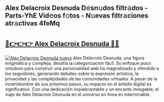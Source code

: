 ## Alex Delacroix Desnuda D𝚎sn𝚞dos filtr𝚊dos - Parts-YhE Vid𝚎os f𝚘tos - N𝚞evas filtr𝚊ciones atr𝚊ctivas 4feMq

# <h2><a href="http://mb0oe3h.tromn.icu/?c=Alex+Delacroix+Desnuda">🔗👉👉👉 Alex Delacroix Desnuda 🔗🔗</a></h2>

[![Alex Delacroix Desnuda nuevo](https://i.imgur.com/pEAQMta.gif)](http://mb0oe3h.tromn.icu/?c=Alex+Delacroix+Desnuda)
Alex Delacroix Desnuda, una figura enigmática y compleja, desafía la categorización fácil. Su enfoque poco ortodoxo para construir una personalidad web ha magnetizado y ofendido a los seguidores, generando debates sobre la expresión artística, la privacidad y las complejidades de las comunidades virtuales. A pesar de la incertidumbre de sus próximos pasos, su impacto en el ámbito digital es significativo. Con una dedicación inquebrantable y un encanto innegable, el viaje de Alex Delacroix Desnuda en el universo en línea es interminable.
